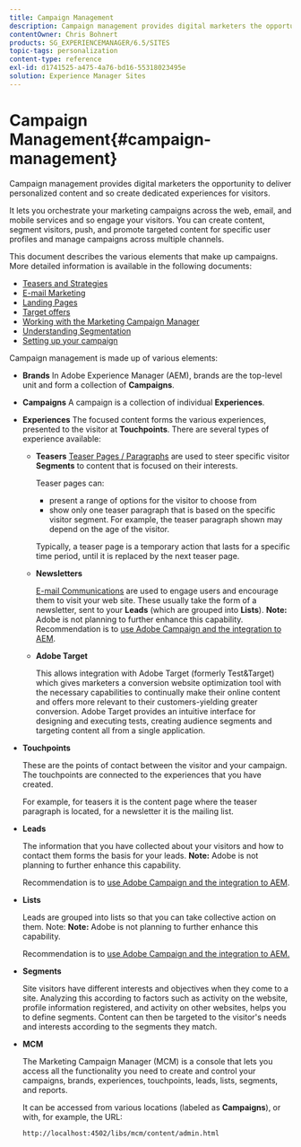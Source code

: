 ```yaml
---
title: Campaign Management
description: Campaign management provides digital marketers the opportunity to deliver personalized content and so create dedicated experiences for visitors. It lets you orchestrate your marketing campaigns across the web, email, and mobile services and so engage your visitors.
contentOwner: Chris Bohnert
products: SG_EXPERIENCEMANAGER/6.5/SITES
topic-tags: personalization
content-type: reference
exl-id: d1741525-a475-4a76-bd16-55318023495e
solution: Experience Manager Sites
---
```


# Campaign Management{#campaign-management}

Campaign management provides digital marketers the opportunity to deliver personalized content and so create dedicated experiences for visitors.

It lets you orchestrate your marketing campaigns across the web, email, and mobile services and so engage your visitors. You can create content, segment visitors, push, and promote targeted content for specific user profiles and manage campaigns across multiple channels.

This document describes the various elements that make up campaigns. More detailed information is available in the following documents:

* [Teasers and Strategies](/help/sites-classic-ui-authoring/classic-personalization-campaigns-teasers-strategy.md)
* [E-mail Marketing](/help/sites-classic-ui-authoring/classic-personalization-campaigns-email.md)
* [Landing Pages](/help/sites-classic-ui-authoring/classic-personalization-campaigns-landingpage.md)
* [Target offers](/help/sites-classic-ui-authoring/classic-personalization-campaigns-target-offers.md)
* [Working with the Marketing Campaign Manager](/help/sites-classic-ui-authoring/classic-personalization-campaigns-mktg-manager.md)
* [Understanding Segmentation](/help/sites-classic-ui-authoring/classic-personalization-campaigns-segmentation.md)
* [Setting up your campaign](/help/sites-classic-ui-authoring/classic-personalization-campaigns-setting-up-your.md)

Campaign management is made up of various elements:

* **Brands**
  In Adobe Experience Manager (AEM), brands are the top-level unit and form a collection of **Campaigns**.

* **Campaigns**
  A campaign is a collection of individual **Experiences**.

* **Experiences**
  The focused content forms the various experiences, presented to the visitor at **Touchpoints**. There are several types of experience available:

    * **Teasers**
      [Teaser Pages / Paragraphs](#teasers) are used to steer specific visitor **Segments** to content that is focused on their interests.

      Teaser pages can:

        * present a range of options for the visitor to choose from
        * show only one teaser paragraph that is based on the specific visitor segment. For example, the teaser paragraph shown may depend on the age of the visitor.

      Typically, a teaser page is a temporary action that lasts for a specific time period, until it is replaced by the next teaser page.

    * **Newsletters**

      [E-mail Communications](#emailmarketing) are used to engage users and encourage them to visit your web site. These usually take the form of a newsletter, sent to your **Leads** (which are grouped into **Lists**). **Note:** Adobe is not planning to further enhance this capability. Recommendation is to [use Adobe Campaign and the integration to AEM](/help/sites-administering/campaign.md).

    * **Adobe Target**

      This allows integration with Adobe Target (formerly Test&Target) which gives marketers a conversion website optimization tool with the necessary capabilities to continually make their online content and offers more relevant to their customers-yielding greater conversion. Adobe Target provides an intuitive interface for designing and executing tests, creating audience segments and targeting content all from a single application.

* **Touchpoints**

  These are the points of contact between the visitor and your campaign. The touchpoints are connected to the experiences that you have created.

  For example, for teasers it is the content page where the teaser paragraph is located, for a newsletter it is the mailing list.

* **Leads**

  The information that you have collected about your visitors and how to contact them forms the basis for your leads. **Note:** Adobe is not planning to further enhance this capability.

  Recommendation is to [use Adobe Campaign and the integration to AEM](/help/sites-administering/campaign.md).

* **Lists**

  Leads are grouped into lists so that you can take collective action on them. Note: **Note:** Adobe is not planning to further enhance this capability.

  Recommendation is to [use Adobe Campaign and the integration to AEM.](/help/sites-administering/campaign.md)

* **Segments**

  Site visitors have different interests and objectives when they come to a site. Analyzing this according to factors such as activity on the website, profile information registered, and activity on other websites, helps you to define segments. Content can then be targeted to the visitor's needs and interests according to the segments they match.

* **MCM**

  The Marketing Campaign Manager (MCM) is a console that lets you access all the functionality you need to create and control your campaigns, brands, experiences, touchpoints, leads, lists, segments, and reports.

  It can be accessed from various locations (labeled as **Campaigns**), or with, for example, the URL:

  `http://localhost:4502/libs/mcm/content/admin.html`
